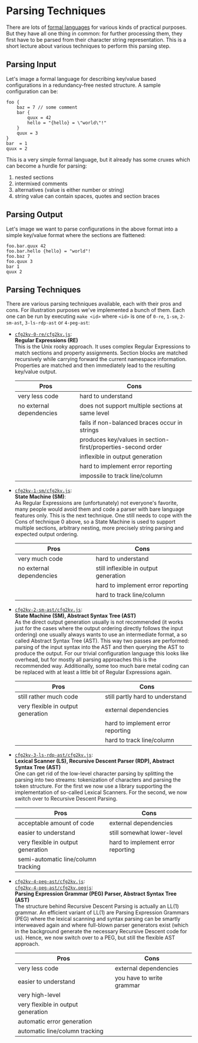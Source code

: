 
Parsing Techniques
==================

There are lots of [formal languages](LANGUAGES.md) for various kinds of
practical purposes. But they have all one thing in common: for further
processing them, they first have to be parsed from their character
string representation. This is a short lecture about various techniques
to perform this parsing step.

Parsing Input
-------------

Let's image a formal language for describing key/value based
configurations in a redundancy-free nested structure.
A sample configuration can be:

```
foo {
    baz = 7 // some comment
    bar {
        quux = 42
        hello = "{hello} = \"world\"!"
    }
    quux = 3
}
bar  = 1
quux = 2
```

This is a very simple formal language, but it already has
some cruxes which can become a hurdle for parsing:

1. nested sections
2. intermixed comments
3. alternatives (value is either number or string)
4. string value can contain spaces, quotes and section braces

Parsing Output
--------------

Let's image we want to parse configurations in the above format into a
simple key/value format where the sections are flattened:

```
foo.bar.quux 42
foo.bar.hello {hello} = "world"!
foo.baz 7
foo.quux 3
bar 1
quux 2
```

Parsing Techniques
------------------

There are various parsing techniques available, each with their pros and
cons. For illustration purposes we've implemented a bunch of them. Each
one can be run by executing `make <id>` where `<id>` is one of `0-re`,
`1-sm`, `2-sm-ast`, `3-ls-rdp-ast` or `4-peg-ast`:

- [`cfg2kv-0-re/cfg2kv.js`](cfg2kv-0-re/cfg2kv.js):<br/>
  **Regular Expressions (RE)**<br/>
  This is the Unix rooky approach. It uses complex Regular Expressions
  to match sections and property assignments. Section blocks are matched
  recursively while carrying forward the current namespace information. Properties
  are matched and then immediately lead to the resulting key/value
  output.

    Pros                       | Cons
    ---------------------------|-----------------------------------
    very less code             | hard to understand
    no external dependencies   | does not support multiple sections at same level
                               | fails if non-balanced braces occur in strings
                               | produces key/values in section-first/properties-second order
                               | inflexible in output generation
                               | hard to implement error reporting
                               | impossile to track line/column

- [`cfg2kv-1-sm/cfg2kv.js`](cfg2kv-1-sm/cfg2kv.js):<br/>
  **State Machine (SM)**:<br/>
  As Regular Expressions are (unfortunately) not everyone's favorite,
  many people would avoid them and code a parser with bare language
  features only. This is the next technique. One still needs to cope
  with the Cons of technique 0 above, so a State Machine is used to
  support multiple sections, arbitrary nesting, more precisely string
  parsing and expected output ordering.

    Pros                       | Cons
    ---------------------------|-----------------------------------
    very much code             | hard to understand
    no external dependencies   | still inflexible in output generation
                               | hard to implement error reporting
                               | hard to track line/column

- [`cfg2kv-2-sm-ast/cfg2kv.js`](cfg2kv-2-sm-ast/cfg2kv.js):<br/>
  **State Machine (SM), Abstract Syntax Tree (AST)**<br/>
  As the direct output generation usually is not recommended (it works
  just for the cases where the output ordering directly follows the
  input ordering) one usually always wants to use an intermediate
  format, a so called Abstract Syntax Tree (AST). This way two passes
  are performed: parsing of the input syntax into the AST and then
  querying the AST to produce the output. For our trivial configuration
  language this looks like overhead, but for mostly all parsing
  approaches this is the recommended way. Additionally, some too much
  bare metal coding can be replaced with at least a little bit of
  Regular Expressions again.

    Pros                               | Cons
    -----------------------------------|-----------------------------------
    still rather much code             | still partly hard to understand
    very flexible in output generation | external dependencies
                                       | hard to implement error reporting
                                       | hard to track line/column

- [`cfg2kv-3-ls-rdp-ast/cfg2kv.js`](cfg2kv-3-ls-rdp-ast/cfg2kv.js):<br/>
  **Lexical Scanner (LS), Recursive Descent Parser (RDP), Abstract Syntax Tree (AST)**<br/>
  One can get rid of the low-level character parsing by splitting the
  parsing into two streams: tokenization of characters and parsing the
  token structure. For the first we now use a library supporting the
  implementation of so-called Lexical Scanners. For the second, we now
  switch over to Recursive Descent Parsing.

    Pros                               | Cons
    -----------------------------------|-----------------------------------
    acceptable amount of code          | external dependencies
    easier to understand               | still somewhat lower-level
    very flexible in output generation | hard to implement error reporting
    semi-automatic line/column tracking| 

- [`cfg2kv-4-peg-ast/cfg2kv.js`](cfg2kv-4-peg-ast/cfg2kv.js):<br/>
  [`cfg2kv-4-peg-ast/cfg2kv.pegjs`](cfg2kv-4-peg-ast/cfg2kv.pegjs):<br/>
  **Parsing Expression Grammar (PEG) Parser, Abstract Syntax Tree (AST)**<br/>
  The structure behind Recursive Descent Parsing is actually an LL(1)
  grammar. An efficient variant of LL(1) are Parsing Expression Grammars
  (PEG) where the lexical scanning and syntax parsing can be smartly
  interweaved again and where full-blown parser generators exist (which
  in the background generate the necessary Recursive Descent code for
  us). Hence, we now switch over to a PEG, but still the flexible AST
  approach.

    Pros                               | Cons
    -----------------------------------|-----------------------------------
    very less code                     | external dependencies
    easier to understand               | you have to write grammar
    very high-level                    | 
    very flexible in output generation | 
    automatic error generation         | 
    automatic line/column tracking     | 

